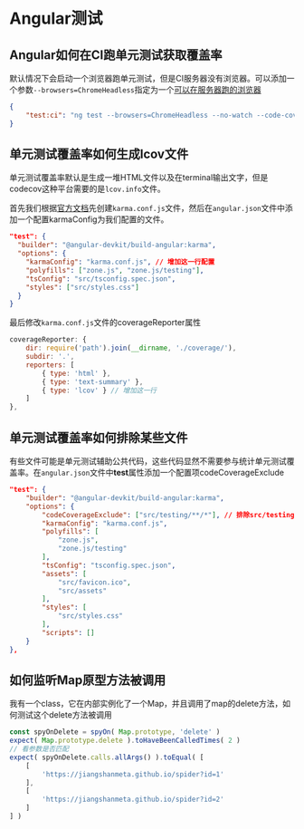 # Angular测试

## Angular如何在CI跑单元测试获取覆盖率

默认情况下会启动一个浏览器跑单元测试，但是CI服务器没有浏览器。可以添加一个参数```--browsers=ChromeHeadless```指定为一个[可以在服务器跑的浏览器](https://developer.chrome.com/blog/headless-chrome/)

```json
{
    "test:ci": "ng test --browsers=ChromeHeadless --no-watch --code-coverage",
}
```

## 单元测试覆盖率如何生成lcov文件

单元测试覆盖率默认是生成一堆HTML文件以及在terminal输出文字，但是codecov这种平台需要的是```lcov.info```文件。

首先我们根据[官方文档](https://angular.cn/guide/testing#configuration)先创建```karma.conf.js```文件，然后在```angular.json```文件中添加一个配置karmaConfig为我们配置的文件。

```json
"test": {
  "builder": "@angular-devkit/build-angular:karma",
  "options": {
    "karmaConfig": "karma.conf.js", // 增加这一行配置
    "polyfills": ["zone.js", "zone.js/testing"],
    "tsConfig": "src/tsconfig.spec.json",
    "styles": ["src/styles.css"]
  }
}
```

最后修改```karma.conf.js```文件的coverageReporter属性

```javascript
coverageReporter: {
    dir: require('path').join(__dirname, './coverage/'),
    subdir: '.',
    reporters: [
        { type: 'html' },
        { type: 'text-summary' },
        { type: 'lcov' } // 增加这一行
    ]
},
```

## 单元测试覆盖率如何排除某些文件

有些文件可能是单元测试辅助公共代码，这些代码显然不需要参与统计单元测试覆盖率。在```angular.json```文件中**test**属性添加一个配置项codeCoverageExclude

```json
"test": {
    "builder": "@angular-devkit/build-angular:karma",
    "options": {
        "codeCoverageExclude": ["src/testing/**/*"], // 排除src/testing目录下的所有文件
        "karmaConfig": "karma.conf.js",
        "polyfills": [
            "zone.js",
            "zone.js/testing"
        ],
        "tsConfig": "tsconfig.spec.json",
        "assets": [
            "src/favicon.ico",
            "src/assets"
        ],
        "styles": [
            "src/styles.css"
        ],
        "scripts": []
    }
},
```

## 如何监听Map原型方法被调用

我有一个class，它在内部实例化了一个Map，并且调用了map的delete方法，如何测试这个delete方法被调用

```typescript
const spyOnDelete = spyOn( Map.prototype, 'delete' )
expect( Map.prototype.delete ).toHaveBeenCalledTimes( 2 )
// 看参数是否匹配
expect( spyOnDelete.calls.allArgs() ).toEqual( [
    [
        'https://jiangshanmeta.github.io/spider?id=1'
    ],
    [
        'https://jiangshanmeta.github.io/spider?id=2'
    ]
] )
```
